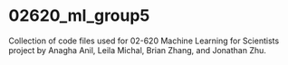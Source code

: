 # 02620_ml_group5
Collection of code files used for 02-620 Machine Learning for Scientists project by Anagha Anil, Leila Michal, Brian Zhang, and Jonathan Zhu.
